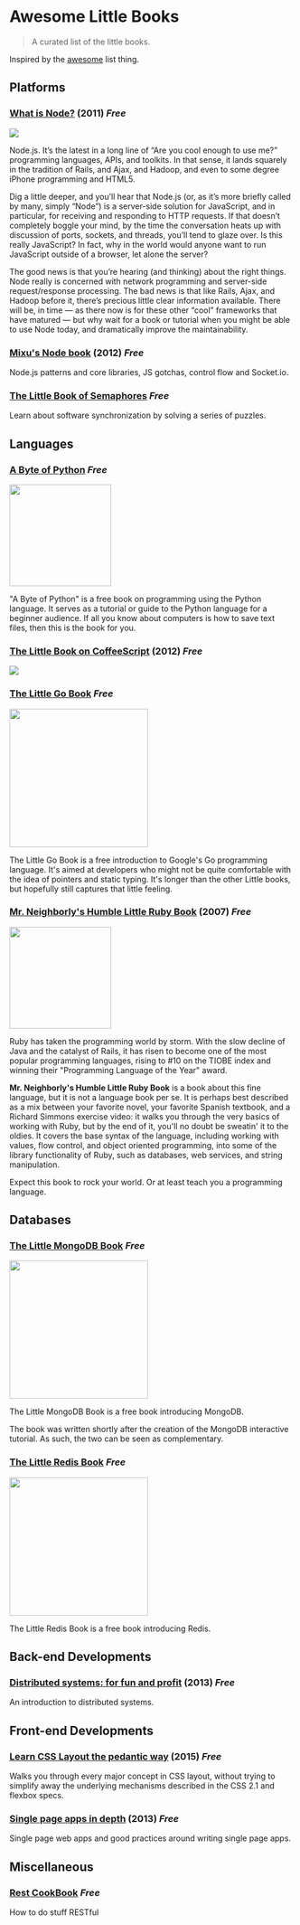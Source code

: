 # Awesome Little Books

> A curated list of the little books.

Inspired by the [awesome](https://github.com/sindresorhus/awesome) list thing.

## Platforms

### [What is Node?](https://library.oreilly.com/book/0636920021506/what-is-node/toc.xhtml) (2011) *Free*
![](http://akamaicovers.oreilly.com/images/0636920021506/cat.gif)

Node.js. It’s the latest in a long line of “Are you cool enough to use me?” programming languages, APIs, and toolkits. In that sense, it lands squarely in the tradition of Rails, and Ajax, and Hadoop, and even to some degree iPhone programming and HTML5.

Dig a little deeper, and you’ll hear that Node.js (or, as it’s more briefly called by many, simply “Node”) is a server-side solution for JavaScript, and in particular, for receiving and responding to HTTP requests. If that doesn’t completely boggle your mind, by the time the conversation heats up with discussion of ports, sockets, and threads, you’ll tend to glaze over. Is this really JavaScript? In fact, why in the world would anyone want to run JavaScript outside of a browser, let alone the server?

The good news is that you’re hearing (and thinking) about the right things. Node really is concerned with network programming and server-side request/response processing. The bad news is that like Rails, Ajax, and Hadoop before it, there’s precious little clear information available. There will be, in time — as there now is for these other “cool” frameworks that have matured — but why wait for a book or tutorial when you might be able to use Node today, and dramatically improve the maintainability.

### [Mixu's Node book](http://book.mixu.net/node/) (2012) *Free*

Node.js patterns and core libraries, JS gotchas, control flow and Socket.io.

### [The Little Book of Semaphores](http://greenteapress.com/wp/semaphores/) *Free*

Learn about software synchronization by solving a series of puzzles.

## Languages

### [A Byte of Python](https://python.swaroopch.com/) *Free*
<img src="https://img3.doubanio.com/lpic/s4612135.jpg" width="180">

"A Byte of Python" is a free book on programming using the Python language. It serves as a tutorial or guide to the Python language for a beginner audience. If all you know about computers is how to save text files, then this is the book for you.


### [The Little Book on CoffeeScript](http://arcturo.github.io/library/coffeescript/) (2012) *Free*
![](http://arcturo.github.io/library/coffeescript/site/covers.gif)


### [The Little Go Book](http://openmymind.net/The-Little-Go-Book/) *Free*
<img src="http://openmymind.net/assets/go/title.png" width="245">

The Little Go Book is a free introduction to Google's Go programming language. It's aimed at developers who might not be quite comfortable with the idea of pointers and static typing. It's longer than the other Little books, but hopefully still captures that little feeling.

### [Mr. Neighborly's Humble Little Ruby Book](http://humblelittlerubybook.com/book/html/index.html) (2007) *Free*

<img src="https://www.infoq.com/resource/minibooks/ruby/en/cover/RubyBook.jpg" width="180">

Ruby has taken the programming world by storm.  With the slow decline of Java and the catalyst of Rails, it has risen to become one of the most popular programming languages, rising to #10 on the TIOBE index and winning their "Programming Language of the Year" award.

**Mr. Neighborly's Humble Little Ruby Book** is a book about this fine language, but it is not a language book per se.  It is perhaps best described as a mix between your favorite novel, your favorite Spanish textbook, and a Richard Simmons exercise video: it walks you through the very basics of working with Ruby, but by the end of it, you'll no doubt be
sweatin' it to the oldies.   It covers the base syntax of the language, including working with values, flow control, and object oriented programming, into some of the library functionality of Ruby, such as databases, web services, and string manipulation.

Expect this book to rock your world.  Or at least teach you a programming language.

## Databases

### [The Little MongoDB Book](http://openmymind.net/2011/3/28/The-Little-MongoDB-Book/) *Free*

<img src="http://openmymind.net/mongodb_cover.png" width="245">

The Little MongoDB Book is a free book introducing MongoDB.

The book was written shortly after the creation of the MongoDB interactive tutorial. As such, the two can be seen as complementary.

### [The Little Redis Book](http://openmymind.net/2012/1/23/The-Little-Redis-Book/) *Free*

<img src="http://openmymind.net/redis_cover.png" width="245">

The Little Redis Book is a free book introducing Redis.

## Back-end Developments

### [Distributed systems: for fun and profit](http://book.mixu.net/distsys/) (2013) *Free*

An introduction to distributed systems.

## Front-end Developments

### [Learn CSS Layout the pedantic way](http://book.mixu.net/css/) (2015) *Free*

Walks you through every major concept in CSS layout, without trying to simplify away the underlying mechanisms described in the CSS 2.1 and flexbox specs.

### [Single page apps in depth](http://singlepageappbook.com/) (2013) *Free*

Single page web apps and good practices around writing single page apps.

## Miscellaneous

### [Rest CookBook](http://restcookbook.com/) *Free*

How to do stuff RESTful
